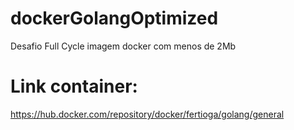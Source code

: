 # dockerGolangOptimized
Desafio Full Cycle imagem docker com menos de 2Mb

# Link container:
https://hub.docker.com/repository/docker/fertioga/golang/general
